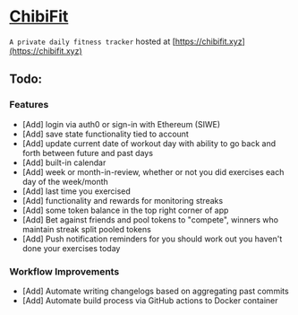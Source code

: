 # [ChibiFit](https://chibifit.xyz)

`A private daily fitness tracker` hosted at [https://chibifit.xyz](https://chibifit.xyz)

## Todo:

### Features
- [Add] login via auth0 or sign-in with Ethereum (SIWE)
- [Add] save state functionality tied to account
- [Add] update current date of workout day with ability to go back and forth between future and past days
- [Add] built-in calendar
- [Add] week or month-in-review, whether or not you did exercises each day of the week/month
- [Add] last time you exercised
- [Add] functionality and rewards for monitoring streaks
- [Add] some token balance in the top right corner of app
- [Add] Bet against friends and pool tokens to "compete", winners who maintain streak split pooled tokens
- [Add] Push notification reminders for you should work out you haven't done your exercises today

### Workflow Improvements
- [Add] Automate writing changelogs based on aggregating past commits
- [Add] Automate build process via GitHub actions to Docker container
